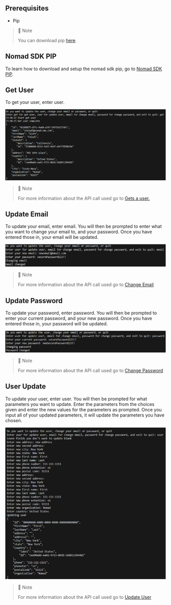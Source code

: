 ## Prerequisites

- Pip

> 📘 Note
> 
> You can download pip [here](https://pip.pypa.io/en/stable/installation/).

## Nomad SDK PIP

To learn how to download and setup the nomad sdk pip, go to [Nomad SDK PIP](https://github.com/Nomad-Media/nomad-sdk/tree/main/nomad-sdk-pip).

## Get User

To get your user, enter user.

![](images/get-user.png)

> 📘 Note
>
> For more information about the API call used go to [Gets a user.](https://developer.nomad-cms.com/docs/get-user)

## Update Email

To update your email, enter email. You will then be prompted to enter what you want to change your email to, and your password. Once you have entered those in, your email will be updated.

![](images/update-email.png)

> 📘 Note
> 
> For more information about the API call used go to [Change Email](https://developer.nomad-cms.com/docs/change-email)

## Update Password

To update your password, enter password. You will then be prompted to enter your current password, and your new password. Once you have entered those in, your password will be updated.

![](images/update-password.png)

> 📘 Note
> 
> For more information about the API call used go to [Change Password](https://developer.nomad-cms.com/docs/change-password)

## User Update

To update your user, enter user. You will then be prompted for what parameters you want to update. Enter the parameters from the choices given and enter the new values for the parameters as prompted. Once you input all of your updated parameters, it will update the parameters you have chosen.

![](images/user-update.png)

> 📘 Note
> 
> For more information about the API call used go to [Update User](https://developer.nomad-cms.com/docs/update-user)
